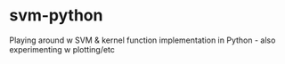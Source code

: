 svm-python
==========

Playing around w SVM &amp; kernel function implementation in Python - also experimenting w plotting/etc
